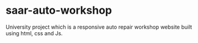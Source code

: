 # saar-auto-workshop
University project which is a responsive auto repair workshop website built using html, css and Js.
